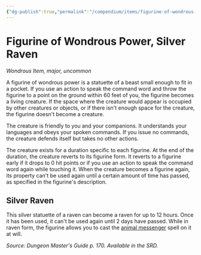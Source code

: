 ```yaml
---
{"dg-publish":true,"permalink":"/compendium/items/figurine-of-wondrous-power-silver-raven/","tags":["compendium/src/5e/dmg","item/rarity/uncommon","item/tier/major","item/wondrous"]}
---
```


# Figurine of Wondrous Power, Silver Raven
*Wondrous Item, major, uncommon*  


A figurine of wondrous power is a statuette of a beast small enough to fit in a pocket. If you use an action to speak the command word and throw the figurine to a point on the ground within 60 feet of you, the figurine becomes a living creature. If the space where the creature would appear is occupied by other creatures or objects, or if there isn't enough space for the creature, the figurine doesn't become a creature.

The creature is friendly to you and your companions. It understands your languages and obeys your spoken commands. If you issue no commands, the creature defends itself but takes no other actions.

The creature exists for a duration specific to each figurine. At the end of the duration, the creature reverts to its figurine form. It reverts to a figurine early if it drops to 0 hit points or if you use an action to speak the command word again while touching it. When the creature becomes a figurine again, its property can't be used again until a certain amount of time has passed, as specified in the figurine's description.

## Silver Raven

This silver statuette of a raven can become a raven for up to 12 hours. Once it has been used, it can't be used again until 2 days have passed. While in raven form, the figurine allows you to cast the [animal messenger](compendium/spells/animal-messenger.md) spell on it at will.

*Source: Dungeon Master's Guide p. 170. Available in the SRD.*